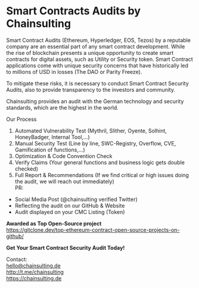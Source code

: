 # Smart Contracts Audits by Chainsulting
Smart Contract Audits (Ethereum, Hyperledger, EOS, Tezos)  by a reputable company are an essential part of any smart contract development. 
While the rise of blockchain presents a unique opportunity to create smart contracts for digital assets, such as Utility or Security token. Smart Contract applications come with unique security concerns that have historically led to millions of USD in losses (The DAO or Parity Freeze).

To mitigate these risks, it is necessary to conduct Smart Contract Security Audits, also to provide transparency to the investors and community.

Chainsulting provides an audit with the German technology and security standards, which are the highest in the world. 

Our Process
1. Automated Vulnerability Test (Mythril, Slither, Oyente, Solhint, HoneyBadger, Internal Tool,...)<br>
2. Manual Security Test (Line by line, SWC-Registry, Overflow, CVE, Gamification of functions,...)<br>
3. Optimization & Code Convention Check<br>
4. Verify Claims (Your general functions and business logic gets double checked)<br>
5. Full Report & Recommendations (If we find critical or high issues doing the audit, we will reach out immediately)<br>
PR:<br>
- Social Media Post (@chainsulting verified Twitter)<br>
- Reflecting the audit on our GitHub & Website<br>
- Audit displayed on your CMC Listing (Token)<br>

<b> Awarded as Top Open-Source project</b><br>
<a href="https://gitclone.dev/top-ethereum-contract-open-source-projects-on-github/">https://gitclone.dev/top-ethereum-contract-open-source-projects-on-github/</a>

<b>Get Your Smart Contract Security Audit Today!</b>

Contact:<br>
hello@chainsulting.de<br>
http://t.me/chainsulting<br>
https://chainsulting.de<br>
